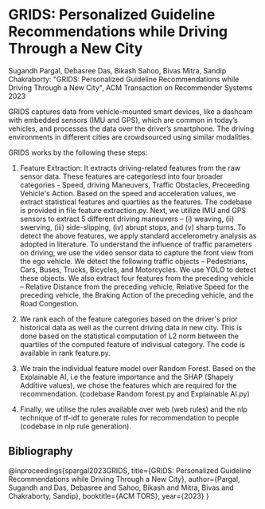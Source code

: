 # GRIDS: Personalized Guideline Recommendations while Driving Through a New City

Sugandh Pargal, Debasree Das, Bikash Sahoo, Bivas Mitra, Sandip Chakraborty: "GRIDS: Personalized Guideline Recommendations while Driving Through a New City", ACM Transaction on Recommender Systems 2023

GRIDS captures data from vehicle-mounted smart devices, like a dashcam with embedded sensors (IMU and GPS), which are common in today’s vehicles, and processes the data over the driver’s smartphone. The driving environments in different cities are crowdsourced using similar modalities. 

GRIDS works by the following these steps:
1. Feature Extraction: It extracts driving-related features from the raw sensor data. These features are categoriesd into four broader categories - Speed, driving 
   Maneuvers, Traffic Obstacles, Preceeding Vehicle's Action.
   Based on the speed and acceleration values, we extract statistical features and quartiles as the features. The codebase is provided in file feature extraction.py.
   Next, we utilize IMU and GPS sensors to extract 5 different driving maneuvers – (i) weaving, (ii) swerving, (iii) side-slipping, (iv) abrupt stops, and (v) sharp turns.     To detect the above features, we apply standard accelerometry analysis as adopted in literature.
   To understand the influence of traffic parameters on driving, we use the video sensor data to capture the front view from the ego vehicle. We detect the following 
   traffic objects – Pedestrians, Cars, Buses, Trucks, Bicycles, and Motorcycles. We use YOLO to detect these objects.
   We also extract four features from the preceding vehicle – Relative Distance from the preceding vehicle, Relative Speed for the preceding vehicle, the Braking Action of 
   the preceding vehicle, and the Road Congestion.

2. We rank each of the feature categories based on the driver's prior historical data as well as the current driving data in new city. This is done based on the statistical computation of L2 norm between the quartiles of the computed feature of indivisual category. The code is available in rank feature.py.
3. We train the individual feature model over Random Forest. Based on the Explainable AI, i.e the feature importance and the SHAP (Shapely Additive values), we chose the features which are required for the recommendation. (codebase Random forest.py and Explainable AI.py)
4. Finally, we utilise the rules available over web (web rules) and the nlp technique of tf-idf to generate rules for recommendation to people (codebase in nlp rule generation).

## Bibliography
@inproceedings{spargal2023GRIDS,
  title={GRIDS: Personalized Guideline Recommendations while Driving Through a New City},
  author={Pargal, Sugandh and Das, Debasree and Sahoo, Bikash and Mitra, Bivas and Chakraborty, Sandip},
  booktitle={ACM TORS},
  year={2023}
}

